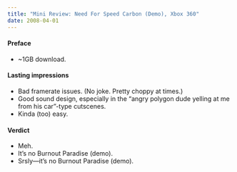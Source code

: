 ```yaml
---
title: "Mini Review: Need For Speed Carbon (Demo), Xbox 360"
date: 2008-04-01
---
```


#### Preface

* ~1GB download.

#### Lasting impressions

* Bad framerate issues. (No joke. Pretty choppy at times.)
* Good sound design, especially in the “angry polygon dude yelling at me from his car”-type cutscenes.
* Kinda (too) easy.

#### Verdict

* Meh.
* It’s no Burnout Paradise (demo).
* Srsly—it’s no Burnout Paradise (demo).

